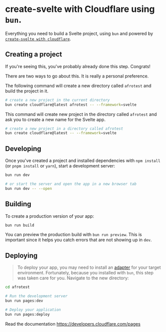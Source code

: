 # create-svelte with Cloudflare using `bun`.

Everything you need to build a Svelte project, using `bun` and powered by [`create-svelte with cloudflare`](https://developers.cloudflare.com/pages/framework-guides/deploy-a-svelte-site/).

## Creating a project

If you're seeing this, you've probably already done this step. Congrats!

There are two ways to go about this. It is really a personal preference.

The following command will create a new directory called `afrotest` and build the project in it.

```bash
# create a new project in the current directory
bun create cloudflare@latest afrotest -- --framework=svelte
```

This command will create new project in the directory called `afrotest` and ask you to create a new name for the Svelte app.

```bash
# create a new project in a directory called afrotest
bun create cloudflare@latest -- --framework=svelte
```

## Developing

Once you've created a project and installed dependencies with `npm install` (or `pnpm install` or `yarn`), start a development server:

```bash
bun run dev

# or start the server and open the app in a new browser tab
bun run dev -- --open
```

## Building

To create a production version of your app:

```bash
bun run build
```

You can preview the production build with `bun run preview`. This is important since it helps you catch errors that are not showing up in `dev`.

## Deploying

> To deploy your app, you may need to install an [adapter](https://kit.svelte.dev/docs/adapters) for your target environment.
> Fortunately, because you installed with `bun`, this step was taken care for you. Navigate to the new directory:

```bash
cd afrotest

# Run the development server
bun run pages:dev

# Deploy your application
bun run pages:deploy
```

Read the documentation https://developers.cloudflare.com/pages
